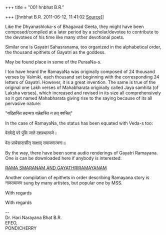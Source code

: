 +++
title = "001 hnbhat B.R."

+++
[[hnbhat B.R.	2011-06-12, 11:41:02 [Source](https://groups.google.com/g/samskrita/c/kxq6uD5DyrU)]]



Like the Dhyanashloka-s of Bhagavad Geeta, they might have been composed/compiled at a later period by a scholar/devotee to contribute to the devotees of his time like many other devotional poets.   
  

Similar one is Gayatri Sahasranama, too organized in the alphabetical order, the thousand epithets of Gayatri as the goddess.

  

May be found place in some of the PuraaNa-s.

  

I too have heard the RamayaNa was originally composed of 24 thousand verses by Valmiki, each thousand set beginning with the corresponding 24 letters of Gayatri. However, it is a great invention. The same is true of the original one Lakh verses of Mahabharata originally called Jaya samhita (of Laksha verses), which increased and revised in its size all comprehensively so it got named Mahabharata giving rise to the saying because of its all pervasive nature:

  

"यदिहास्ति तदन्यत्र यन्नेहास्ति न तत् क्वचित्"

 

In the case of RamayaNa, the status has been equated with Veda-s too:

  

वेदवेद्ये परे पुंसि जाते दशरथात्मजे।

वेदः प्राचेसादासीत् साक्षाद् रामायणात्मना॥

  

By the way, there have been some audio renderings of Gayatri Ramayana. One is can be downloaded here if anybody is interested:

  

[RAMA SMARANAM AND GAYATHRIRAMAYANAM](http://www.mediafire.com/file/miytmftthxc/RAMA%20SMARANAM%20AND%20GAYATHRI%20RAMAYANAM.zip)  

  

Another compilation of epithets in order describing Ramayana story is नामरामायण sung by many artistes, but popular one by MSS.

  

With regards

With regards

  
--  
Dr. Hari Narayana Bhat B.R.  
EFEO,  
PONDICHERRY  

